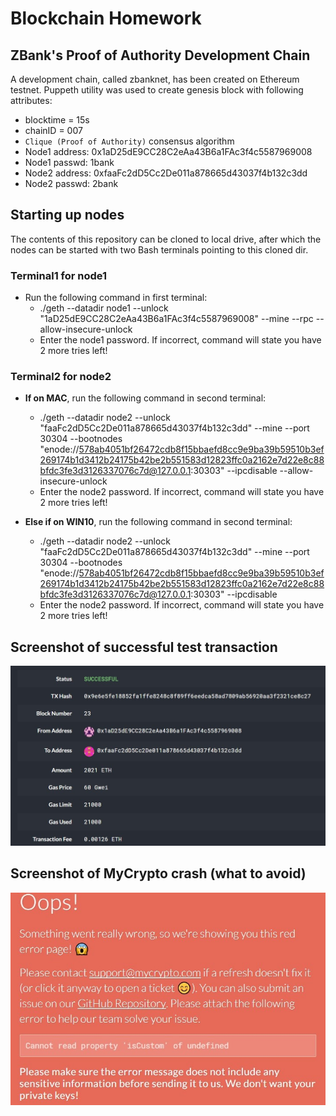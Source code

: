 # Blockchain Homework
## ZBank's Proof of Authority Development Chain

A development chain, called zbanknet, has been created on Ethereum testnet. 
Puppeth utility was used to create genesis block with following attributes:
* blocktime = 15s
* chainID = 007
* `Clique (Proof of Authority)` consensus algorithm
* Node1 address: 0x1aD25dE9CC28C2eAa43B6a1FAc3f4c5587969008
* Node1 passwd: 1bank
* Node2 address: 0xfaaFc2dD5Cc2De011a878665d43037f4b132c3dd
* Node2 passwd: 2bank

## Starting up nodes
The contents of this repository can be cloned to local drive, after which the nodes can be started with two Bash terminals pointing to this cloned dir.
### Terminal1 for node1
* Run the following command in first terminal:
    *  ./geth --datadir node1 --unlock "1aD25dE9CC28C2eAa43B6a1FAc3f4c5587969008" --mine --rpc --allow-insecure-unlock
    * Enter the node1 password. If incorrect, command will state you have 2 more tries left!


### Terminal2 for node2
* **If on MAC**, run the following command in second terminal:
    *  ./geth --datadir node2 --unlock "faaFc2dD5Cc2De011a878665d43037f4b132c3dd" --mine --port 30304 --bootnodes "enode://578ab4051bf26472cdb8f15bbaefd8cc9e9ba39b59510b3ef269174b1d3412b24175b42be2b551583d12823ffc0a2162e7d22e8c88bfdc3fe3d3126337076c7d@127.0.0.1:30303" --ipcdisable --allow-insecure-unlock
    * Enter the node2 password. If incorrect, command will state you have 2 more tries left!

* **Else if on WIN10**, run the following command in second terminal:
    *  ./geth --datadir node2 --unlock "faaFc2dD5Cc2De011a878665d43037f4b132c3dd" --mine --port 30304 --bootnodes "enode://578ab4051bf26472cdb8f15bbaefd8cc9e9ba39b59510b3ef269174b1d3412b24175b42be2b551583d12823ffc0a2162e7d22e8c88bfdc3fe3d3126337076c7d@127.0.0.1:30303" --ipcdisable
    * Enter the node2 password. If incorrect, command will state you have 2 more tries left!

    
## Screenshot of successful test transaction

![transaction-success](Snapshots/zbanknet_first_transact.jpg)


## Screenshot of MyCrypto crash (what to avoid)

![transaction-success](Snapshots/mycrypto_err.jpg)
